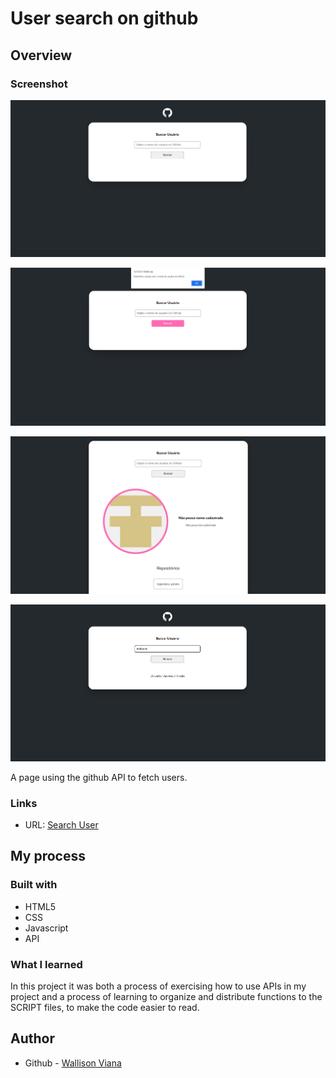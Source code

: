 # User search on github


## Overview

### Screenshot

![](./src/screenshots/screenshot-1.png)

![](./src/screenshots/screenshot-2.png)

![](./src/screenshots/screenshot-3.png)

![](./src/screenshots/screenshot-4.png)

A page using the github API to fetch users.

### Links

- URL: [Search User]([https://wall-github-api-page.netlify.app/](https://wall-github-api-page.netlify.app/))

## My process

### Built with

- HTML5
- CSS
- Javascript
- API

### What I learned

In this project it was both a process of exercising how to use APIs in my project and a process of learning to organize and distribute functions to the SCRIPT files, to make the code easier to read.

## Author

- Github - [Wallison Viana](https://github.com/7Wall)
